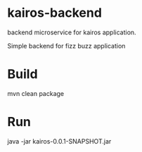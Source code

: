 # kairos-backend
backend microservice for kairos application.

Simple backend for fizz buzz application

# Build
mvn clean package

# Run
java -jar kairos-0.0.1-SNAPSHOT.jar
